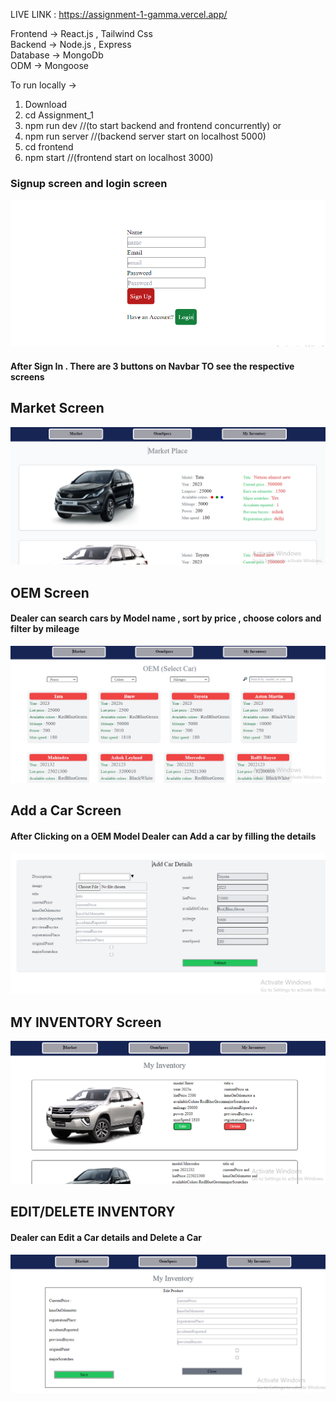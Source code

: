 LIVE LINK : https://assignment-1-gamma.vercel.app/

Frontend  ->  React.js , Tailwind Css  
Backend   ->  Node.js , Express    
Database  ->  MongoDb    
ODM       ->  Mongoose

To run locally ->

1)  Download
2)  cd Assignment_1
3)  npm run dev      //(to start backend and frontend concurrently)
      or   
4)  npm run server   //(backend server start on localhost 5000)
5)  cd frontend
6)  npm start       //(frontend start on localhost 3000)


### Signup screen and login screen

![Screenshot (12)](https://github.com/karma659/ASSIGNMENT/blob/main/uploads/signup.PNG)


#### After Sign In . There are 3 buttons on Navbar TO see the respective screens

## Market Screen

![Screenshot (51)](https://github.com/karma659/ASSIGNMENT/blob/main/uploads/MarketPlace.PNG)

## OEM Screen
####  Dealer can  search cars by Model name , sort by price , choose colors  and  filter by mileage
![Screenshot (52)](https://github.com/karma659/ASSIGNMENT/blob/main/uploads/Oem%20Cars.PNG)  

  
    
## Add a Car  Screen   
####  After Clicking on a OEM Model Dealer can Add a car by filling the details

![Screenshot (53)](https://github.com/karma659/ASSIGNMENT/blob/main/uploads/Addcar.PNG)

## MY INVENTORY Screen

![Screenshot (53)](https://github.com/karma659/ASSIGNMENT/blob/main/uploads/Inventory.PNG)



##  EDIT/DELETE INVENTORY
####  Dealer can Edit a Car details and Delete a Car

![Screenshot (53)](https://github.com/karma659/ASSIGNMENT/blob/main/uploads/Inventory%20edit.PNG)





